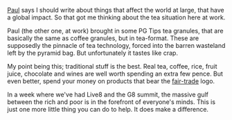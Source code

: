 [Paul](http://www.lloydyweb.org) says I should write about things that affect the world at large, that have a global impact. So that got me thinking about the tea situation here at work.

Paul (the other one, at work) brought in some PG Tips tea granules, that are basically the same as coffee granules, but in tea-format. These are supposedly the pinnacle of tea technology, forced into the barren wasteland left by the pyramid bag. But unfortunately it tastes like crap.  

My point being this; traditional stuff is the best. Real tea, coffee, rice, fruit juice, chocolate and wines are well worth spending an extra few pence. But even better, spend your money on products that bear the [fair-trade](http://www.fairtrade.org.uk) logo. 

In a week where we've had Live8 and the G8 summit, the massive gulf between the rich and poor is in the forefront of everyone's minds. This is just one more little thing you can do to help. It does make a difference.